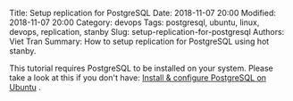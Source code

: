 Title: Setup replication for PostgreSQL
Date: 2018-11-07 20:00
Modified: 2018-11-07 20:00
Category: devops
Tags: postgresql, ubuntu, linux, devops, replication, stanby
Slug: setup-replication-for-postgresql
Authors: Viet Tran
Summary: How to setup replication for PostgreSQL using hot stanby.

This tutorial requires PostgreSQL to be installed on your system. Please take a look at this if you don't have: [Install & configure PostgreSQL on Ubuntu](https://viettran.me/install-n-configure-postgresql-on-ubuntu.html) .